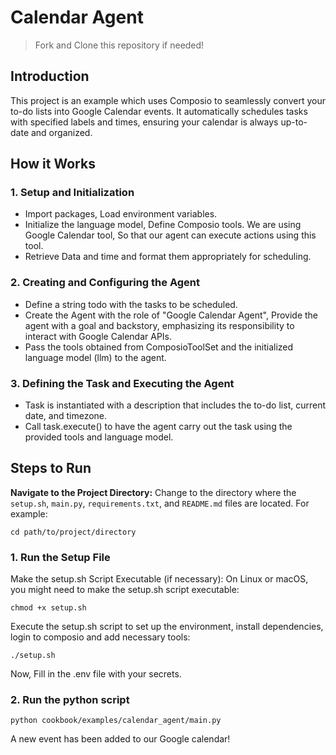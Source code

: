 # Calendar Agent
> Fork and Clone this repository if needed!

## Introduction
This project is an example which uses Composio to seamlessly convert your to-do lists into Google Calendar events. 
It automatically schedules tasks with specified labels and times, ensuring your calendar is always up-to-date and organized.

## How it Works
### 1. Setup and Initialization
* Import packages, Load environment variables.
* Initialize the language model, Define Composio tools. We are using Google Calendar tool, So that our agent can execute actions using this tool.
* Retrieve Data and time and format them appropriately for scheduling.
### 2. Creating and Configuring the Agent
* Define a string todo with the tasks to be scheduled.
* Create the Agent with the role of "Google Calendar Agent", Provide the agent with a goal and backstory, emphasizing its responsibility to interact with Google Calendar APIs.
* Pass the tools obtained from ComposioToolSet and the initialized language model (llm) to the agent.
### 3. Defining the Task and Executing the Agent
* Task is instantiated with a description that includes the to-do list, current date, and timezone.
* Call task.execute() to have the agent carry out the task using the provided tools and language model. 
## Steps to Run
**Navigate to the Project Directory:**
Change to the directory where the `setup.sh`, `main.py`, `requirements.txt`, and `README.md` files are located. For example:
```shell
cd path/to/project/directory
```

### 1. Run the Setup File
Make the setup.sh Script Executable (if necessary):
On Linux or macOS, you might need to make the setup.sh script executable:
```shell
chmod +x setup.sh
```
Execute the setup.sh script to set up the environment, install dependencies, login to composio and 
add necessary tools:
```shell
./setup.sh
```
Now, Fill in the .env file with your secrets.

### 2. Run the python script
```shell
python cookbook/examples/calendar_agent/main.py
```
A new event has been added to our Google calendar!
